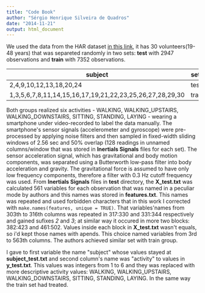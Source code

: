 ```yaml
---
title: "Code Book"
author: "Sérgio Henrique Silveira de Quadros"
date: "2014-11-21"
output: html_document
---
```

We used the data from the HAR dataset [in this link](<https://d396qusza40orc.cloudfront.net/getdata%2Fprojectfiles%2FUCI%20HAR%20Dataset.zip>), it has 30 volunteers(19-48 years) that was separeted randomly in two sets: **test** with 2947 observations and **train** with 7352 observations.

|subject|sets|
|---|---|
|2,4,9,10,12,13,18,20,24|test|
|1,3,5,6,7,8,11,14,15,16,17,19,21,22,23,25,26,27,28,29,30|train|

Both groups realized six activities - WALKING, WALKING_UPSTAIRS, WALKING_DOWNSTAIRS, SITTING, STANDING, LAYING - wearing a smartphone under video-recorded to label the data manually.
The smartphone's sensor signals (accelerometer and gyroscope) were pre-processed by applying noise filters and then sampled in fixed-width sliding windows of 2.56 sec and 50% overlap (128 readings in unnamed columns/window that was stored in **Inertials Signals** files for each set). The sensor acceleration signal, which has gravitational and body motion components, was separated using a Butterworth low-pass filter into body acceleration and gravity. The gravitational force is assumed to have only low frequency components, therefore a filter with 0.3 Hz cutoff frequency was used. 
From **Inertials Signals** files in **test** directory, the **X_test.txt** was calculated 561 variables for each observation that was named in a peculiar mode by authors and this names was stored in **features.txt**. This names was repeated and used forbidden characters that in this work I corrected with ```make.names(features, unique = TRUE)```. That variables'names from 303th to 316th columns was repeated in 317:330 and 331:344 respectively and gained sufixes _2_ and _3_; at similar way it occured in more two blocks: 382:423 and 461:502. Values inside each block in **X_test.txt** wasn't equals, so i'd kept those names with apends. This choice named variables from 3rd to 563th columns. The authors achieved similar set with train group.

I gave to first variable the name "subject" whose values stayed at **subject_test.txt** and second column's name was "activity" to values in **y_test.txt**. This values was integers from 1 to 6 and they was replaced with more descriptive activity values: WALKING, WALKING_UPSTAIRS, WALKING_DOWNSTAIRS, SITTING, STANDING, LAYING. 
In the same way the train set had treated.




